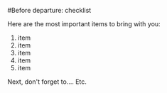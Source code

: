 #Before departure: checklist

Here are the most important items to bring with you:
1. item
2. item
3. item
4. item
5. item

Next, don't forget to.... Etc.
